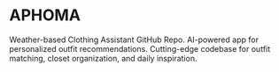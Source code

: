 # APHOMA
Weather-based Clothing Assistant GitHub Repo. AI-powered app for personalized outfit recommendations. Cutting-edge codebase for outfit matching, closet organization, and daily inspiration.
